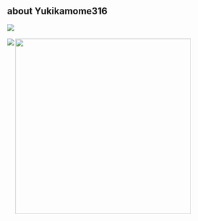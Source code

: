 ## about **Yukikamome316**

<a href="https://github.com/yukikamome316">
  <img align="left" src="https://img.shields.io/badge/motivation-full-blue ?style=flat-square" />
  <br>
  <br>
</a>
<a href="https://github.com/anuraghazra/github-readme-stats">
  <img align="left" src="https://github-readme-stats.vercel.app/api?username=yukikamome316&show_icons=true&theme=react&count_private=true" />
</a>
<a href="https://github.com/anuraghazra/github-readme-stats">
  <img align="left" src="https://github-readme-stats.vercel.app/api/top-langs/?username=yukikamome316&theme=react&layout=compact" width=410, height=410 />
</a>
